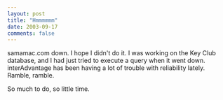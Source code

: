 ```yaml
---
layout: post
title: "Hmmmmmm"
date: 2003-09-17
comments: false
---
```

samamac.com down. I hope I didn't do it. I was working on the Key Club
database, and I had just tried to execute a query when it went down.
interAdvantage has been having a lot of trouble with reliability lately.
Ramble, ramble.




So much to do, so little time.
